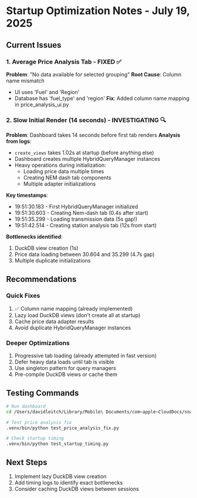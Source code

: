 # Startup Optimization Notes - July 19, 2025

## Current Issues

### 1. Average Price Analysis Tab - FIXED ✅
**Problem**: "No data available for selected grouping"
**Root Cause**: Column name mismatch
- UI uses 'Fuel' and 'Region' 
- Database has 'fuel_type' and 'region'
**Fix**: Added column name mapping in price_analysis_ui.py

### 2. Slow Initial Render (14 seconds) - INVESTIGATING 🔍
**Problem**: Dashboard takes 14 seconds before first tab renders
**Analysis from logs**:
- `create_views` takes 1.02s at startup (before anything else)
- Dashboard creates multiple HybridQueryManager instances
- Heavy operations during initialization:
  - Loading price data multiple times
  - Creating NEM dash tab components
  - Multiple adapter initializations

**Key timestamps**:
- 19:51:30.183 - First HybridQueryManager initialized
- 19:51:30.603 - Creating Nem-dash tab (0.4s after start)
- 19:51:35.299 - Loading transmission data (5s gap!)
- 19:51:42.514 - Creating station analysis tab (12s from start)

**Bottlenecks identified**:
1. DuckDB view creation (1s)
2. Price data loading between 30.604 and 35.299 (4.7s gap)
3. Multiple duplicate initializations

## Recommendations

### Quick Fixes
1. ✅ Column name mapping (already implemented)
2. Lazy load DuckDB views (don't create all at startup)
3. Cache price data adapter results
4. Avoid duplicate HybridQueryManager instances

### Deeper Optimizations
1. Progressive tab loading (already attempted in fast version)
2. Defer heavy data loads until tab is visible
3. Use singleton pattern for query managers
4. Pre-compile DuckDB views or cache them

## Testing Commands

```bash
# Run dashboard
cd /Users/davidleitch/Library/Mobile\ Documents/com~apple~CloudDocs/snakeplay/AEMO_spot/aemo-energy-dashboard && .venv/bin/python run_dashboard_duckdb.py

# Test price analysis fix
.venv/bin/python test_price_analysis_fix.py

# Check startup timing
.venv/bin/python test_startup_timing.py
```

## Next Steps
1. Implement lazy DuckDB view creation
2. Add timing logs to identify exact bottlenecks
3. Consider caching DuckDB views between sessions